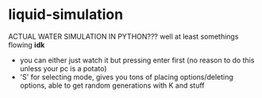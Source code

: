 # liquid-simulation
ACTUAL WATER SIMULATION IN PYTHON???
well at least somethings flowing
**idk**
- you can either just watch it but pressing enter first (no reason to do this unless your pc is a potato)
- 'S' for selecting mode, gives you tons of placing options/deleting options, able to get random generations with K and stuff

